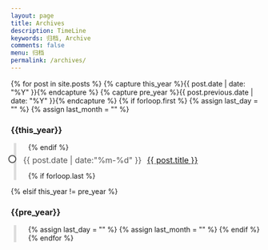 ```yaml
---
layout: page
title: Archives
description: TimeLine
keywords: 归档, Archive
comments: false
menu: 归档
permalink: /archives/
---
```


<!--
<h2>Archives</h2>
-->

<style>
.times {display:block;margin:15px 0;}/*首先，我们要创建一个容器class*/
.times ul {margin-left:6px;border-left:5px solid #ddd;list-style-type:none;}/*利用ul标签的特性，设置外边框左移25px，左边边框是2px粗的实心线，颜色一般要浅一点*/
.times ul li {width:100%;margin-left:-47px;margin-bottom:5px;line-height:35px;font-weight:narmal;}/*一般情况，通过li标签控制圆点回到时间线上，然后控制要出现的文字大小和是否粗体*/
.times ul li b {width:12px;height:12px;background:#fff;border:2px solid #555;margin:7px;border-radius:11px;-webkit-border-radius:11px;-moz-border-radius:11px;overflow:hidden;display:inline-block;float:left;}/*利用处理加粗以外没有其它特别属性b标签做时间轴的圆点。*/
.times ul li span {margin-bottom:7px;padding-left:7px;font-size:16px;line-height:25px;color:#555;}/*设置span标签的属性，让它来做时间显示，加一点边距，使时间显示离时间线远一点*/
.times ul li:hover b {border:2px solid #ff6600;}/*注意这一行，前面的li标签后面加了一个:hover伪属性，意思是鼠标移上来，激活后面的属性，这样可以设置鼠标移动到整个时间范围的时候，时间点和时间显示会变色*/
.times ul li:hover span {color:#ff6600;}  /*同上*/
.times ul li p {padding-left:15px;font-size:16px;line-height:25px;}/*这里利用段落标签p做文字介绍*/
</style>

<div id="archives" class="times">
{% for post in site.posts %}
  {% capture this_year %}{{ post.date | date: "%Y" }}{% endcapture %}
  {% capture pre_year %}{{ post.previous.date | date: "%Y" }}{% endcapture %}
  {% if forloop.first %}
    {% assign last_day = "" %}
    {% assign last_month = "" %}
  <h3>{{this_year}}</h3>
  <ul>
  {% endif %}
    <li>
        <b></b>
        <span>{{ post.date | date:"%m-%d" }}</span>
        <span><a href="{{ post.url | relative_url }}">{{ post.title }}</a></span>
    </li>
  {% if forloop.last %}
  </ul>
  {% elsif this_year != pre_year %}
  </ul>

  <h3>{{pre_year}}</h3>
  <ul>
    {% assign last_day = "" %}
    {% assign last_month = "" %}
  {% endif %}
{% endfor %}
</div>
